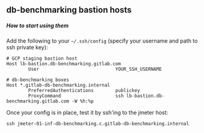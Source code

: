 ## db-benchmarking bastion hosts

##### How to start using them

Add the following to your `~/.ssh/config` (specify your username and path to ssh private key):

```
# GCP staging bastion host
Host lb-bastion.db-benchmarking.gitlab.com
        User                            YOUR_SSH_USERNAME

# db-benchmarking boxes
Host *.gitlab-db-benchmarking.internal
        PreferredAuthentications        publickey
        ProxyCommand                    ssh lb-bastion.db-benchmarking.gitlab.com -W %h:%p
```

Once your config is in place, test it by ssh'ing to the jmeter host:

```
ssh jmeter-01-inf-db-benchmarking.c.gitlab-db-benchmarking.internal
```

